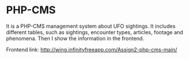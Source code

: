 # PHP-CMS

It is a PHP-CMS management system about UFO sightings. It includes different tables, such as sightings, encounter types, articles, footage and phenomena.
Then I show the information in the frontend.

Frontend link: http://wing.infinityfreeapp.com/Assign2-php-cms-main/
